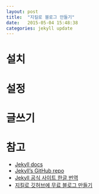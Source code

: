 ```yaml
---
layout: post
title:  "지킬로 블로그 만들기"
date:   2015-05-04 15:48:38
categories: jekyll update
---
```

# 설치

# 설정

# 글쓰기

# 참고
- [Jekyll docs][jekyll]
- [Jekyll’s GitHub repo][jekyll-gh]
- [Jekyll 공식 사이트 한글 번역][jekyll-kr]
- [지킬로 깃허브에 무료 블로그 만들기][nolboo]

[jekyll]:      http://jekyllrb.com
[jekyll-gh]:   https://github.com/jekyll/jekyll
[jekyll-kr]:   http://jekyllrb-ko.github.io
[nolboo]:      http://nolboo.github.io/blog/2013/10/15/free-blog-with-github-jekyll
